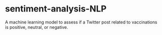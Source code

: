 # sentiment-analysis-NLP
A machine learning model to assess if a Twitter post related to vaccinations is positive, neutral, or negative.
